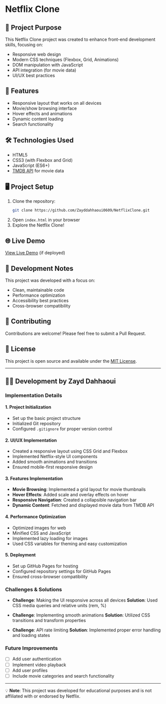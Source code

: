 # Netflix Clone

## 🎯 Project Purpose
This Netflix Clone project was created to enhance front-end development skills, focusing on:
- Responsive web design
- Modern CSS techniques (Flexbox, Grid, Animations)
- DOM manipulation with JavaScript
- API integration (for movie data)
- UI/UX best practices

## 🚀 Features
- Responsive layout that works on all devices
- Movie/show browsing interface
- Hover effects and animations
- Dynamic content loading
- Search functionality

## 🛠️ Technologies Used
- HTML5
- CSS3 (with Flexbox and Grid)
- JavaScript (ES6+)
- [TMDB API](https://www.themoviedb.org/documentation/api) for movie data

## 🖥️ Project Setup
1. Clone the repository:
   ```bash
   git clone https://github.com/Zayddahhaoui0609/NetflixClone.git
   ```
2. Open `index.html` in your browser
3. Explore the Netflix Clone!

## 🌐 Live Demo
[View Live Demo](https://zayddahhaoui0609.github.io/NetflixClone/) (if deployed)

## 📝 Development Notes
This project was developed with a focus on:
- Clean, maintainable code
- Performance optimization
- Accessibility best practices
- Cross-browser compatibility

## 🤝 Contributing
Contributions are welcome! Please feel free to submit a Pull Request.

## 📄 License
This project is open source and available under the [MIT License](LICENSE).

---

## 👨‍💻 Development by Zayd Dahhaoui

### Implementation Details

#### 1. Project Initialization
- Set up the basic project structure
- Initialized Git repository
- Configured `.gitignore` for proper version control

#### 2. UI/UX Implementation
- Created a responsive layout using CSS Grid and Flexbox
- Implemented Netflix-style UI components
- Added smooth animations and transitions
- Ensured mobile-first responsive design

#### 3. Features Implementation
- **Movie Browsing**: Implemented a grid layout for movie thumbnails
- **Hover Effects**: Added scale and overlay effects on hover
- **Responsive Navigation**: Created a collapsible navigation bar
- **Dynamic Content**: Fetched and displayed movie data from TMDB API

#### 4. Performance Optimization
- Optimized images for web
- Minified CSS and JavaScript
- Implemented lazy loading for images
- Used CSS variables for theming and easy customization

#### 5. Deployment
- Set up GitHub Pages for hosting
- Configured repository settings for GitHub Pages
- Ensured cross-browser compatibility

### Challenges & Solutions
- **Challenge**: Making the UI responsive across all devices
  **Solution**: Used CSS media queries and relative units (rem, %)
  
- **Challenge**: Implementing smooth animations
  **Solution**: Utilized CSS transitions and transform properties

- **Challenge**: API rate limiting
  **Solution**: Implemented proper error handling and loading states

### Future Improvements
- [ ] Add user authentication
- [ ] Implement video playback
- [ ] Add user profiles
- [ ] Include movie categories and search functionality

---

💡 **Note**: This project was developed for educational purposes and is not affiliated with or endorsed by Netflix.
